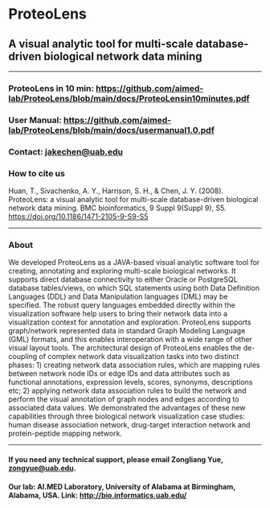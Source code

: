 # ProteoLens

## A visual analytic tool for multi-scale database-driven biological network data mining
---
### ProteoLens in 10 min: https://github.com/aimed-lab/ProteoLens/blob/main/docs/ProteoLensin10minutes.pdf
### User Manual: https://github.com/aimed-lab/ProteoLens/blob/main/docs/usermanual1.0.pdf
### Contact: jakechen@uab.edu

### How to cite us
Huan, T., Sivachenko, A. Y., Harrison, S. H., & Chen, J. Y. (2008). ProteoLens: a visual analytic tool for multi-scale database-driven biological network data mining. BMC bioinformatics, 9 Suppl 9(Suppl 9), S5. https://doi.org/10.1186/1471-2105-9-S9-S5

---

### About
We developed ProteoLens as a JAVA-based visual analytic software tool for creating, annotating and exploring multi-scale biological networks. It supports direct database connectivity to either Oracle or PostgreSQL database tables/views, on which SQL statements using both Data Definition Languages (DDL) and Data Manipulation languages (DML) may be specified. The robust query languages embedded directly within the visualization software help users to bring their network data into a visualization context for annotation and exploration. ProteoLens supports graph/network represented data in standard Graph Modeling Language (GML) formats, and this enables interoperation with a wide range of other visual layout tools. The architectural design of ProteoLens enables the de-coupling of complex network data visualization tasks into two distinct phases: 1) creating network data association rules, which are mapping rules between network node IDs or edge IDs and data attributes such as functional annotations, expression levels, scores, synonyms, descriptions etc; 2) applying network data association rules to build the network and perform the visual annotation of graph nodes and edges according to associated data values. We demonstrated the advantages of these new capabilities through three biological network visualization case studies: human disease association network, drug-target interaction network and protein-peptide mapping network.

---

#### If you need any technical support, please email Zongliang Yue, zongyue@uab.edu.

#### Our lab: AI.MED Laboratory, University of Alabama at Birmingham, Alabama, USA. Link: http://bio.informatics.uab.edu/
 
